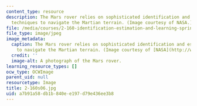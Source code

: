 ```yaml
---
content_type: resource
description: The Mars rover relies on sophisticated identification and estimation
  techniques to navigate the Martian terrain. (Image courtesy of NASA.)
file: /media/courses/2-160-identification-estimation-and-learning-spring-2006/a7b91a58db1b840ee197d79e436ee3b8_2-160s06.jpg
file_type: image/jpeg
image_metadata:
  caption: The Mars rover relies on sophisticated identification and estimation techniques
    to navigate the Martian terrain. (Image courtesy of [NASA](http://www.nasa.gov/).)
  credit: ''
  image-alt: A photograph of the Mars rover.
learning_resource_types: []
ocw_type: OCWImage
parent_uid: null
resourcetype: Image
title: 2-160s06.jpg
uid: a7b91a58-db1b-840e-e197-d79e436ee3b8
---
```

